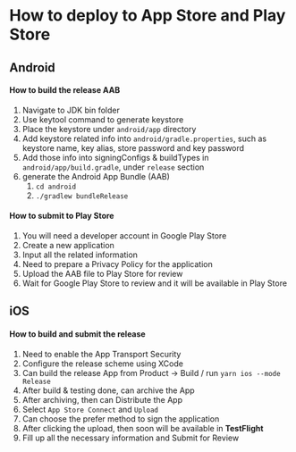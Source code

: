 # How to deploy to App Store and Play Store

## Android

#### How to build the release AAB

1. Navigate to JDK bin folder
2. Use keytool command to generate keystore
3. Place the keystore under `android/app` directory
4. Add keystore related info into `android/gradle.properties`, such as keystore name, key alias, store password and key password
5. Add those info into signingConfigs & buildTypes in `android/app/build.gradle`, under `release` section
6. generate the Android App Bundle (AAB)
   1. `cd android`
   2. `./gradlew bundleRelease`

#### How to submit to Play Store

1. You will need a developer account in Google Play Store
2. Create a new application
3. Input all the related information
4. Need to prepare a Privacy Policy for the application
5. Upload the AAB file to Play Store for review
6. Wait for Google Play Store to review and it will be available in Play Store

## iOS

#### How to build and submit the release

1. Need to enable the App Transport Security
2. Configure the release scheme using XCode
3. Can build the release App from Product -> Build / run `yarn ios --mode Release`
4. After build & testing done, can archive the App
5. After archiving, then can Distribute the App
6. Select `App Store Connect` and `Upload`
7. Can choose the prefer method to sign the application
8. After clicking the upload, then soon will be available in **TestFlight**
9. Fill up all the necessary information and Submit for Review
